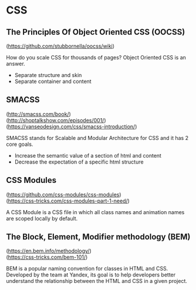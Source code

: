 # CSS

## The Principles Of Object Oriented CSS (OOCSS)
(https://github.com/stubbornella/oocss/wiki)

How do you scale CSS for thousands of pages? Object Oriented CSS is an answer.
- Separate structure and skin
- Separate container and content

## SMACSS
(http://smacss.com/book/)  
(http://shoptalkshow.com/episodes/001/)  
(https://vanseodesign.com/css/smacss-introduction/)

SMACSS stands for Scalable and Modular Architecture for CSS and it has 2 core goals.
- Increase the semantic value of a section of html and content
- Decrease the expectation of a specific html structure

## CSS Modules
(https://github.com/css-modules/css-modules)  
(https://css-tricks.com/css-modules-part-1-need/)

A CSS Module is a CSS file in which all class names and animation names are scoped locally by default.

## The Block, Element, Modifier methodology (BEM)
(https://en.bem.info/methodology/)  
(https://css-tricks.com/bem-101/)  

BEM is a popular naming convention for classes in HTML and CSS. Developed by the team at Yandex, its goal is to help developers better understand the relationship between the HTML and CSS in a given project.

